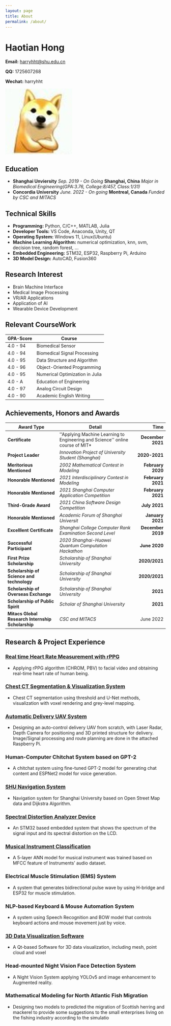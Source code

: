 ```yaml
---
layout: page
title: About
permalink: /about/
---
```


# Haotian Hong
**Email:** harryhht@shu.edu.cn

**QQ:** 1725607268

**Wechat:** harryhht

![](./Personal_Information/head.png)

## Education

+ **Shanghai Unviersity**  *Sep. 2019 - On Going* **Shanghai, China** *Major in Biomedical Engineering(GPA:3.76, College:8/457, Class:1/31)*
+ **Concordia University** *June. 2022 - On going* **Montreal, Canada** *Funded by CSC and MITACS*
<!-- + **Shanghai University [School of Communication & Information Engineering]** *Major in Biomedical Engineering *    Sep. 2019 - On Going -->
<!-- + **Concordia University [Research Internship]** *Funded by CSC and MITACS* June -->

## Technical Skills

+ **Programming:** Python, C/C++, MATLAB, Julia
+ **Developer Tools:** VS Code, Anaconda, Unity, QT
+ **Operating System:** Windows 11, Linux(Ubuntu)
+ **Machine Learning Algorithm:** numerical optimization, knn, svm, decision tree, random forest, ...
+ **Embedded Engineering:** STM32, ESP32, Raspberry Pi, Arduino
+ **3D Model Design:** AutoCAD, Fusion360

## Research Interest

+ Brain Machine Interface
+ Medical Image Processing
+ VR/AR Applications
+ Application of AI
+ Wearable Device Development

## Relevant CourseWork

| GPA-Score | Course |
|----------|--|
|4.0 - 94|Biomedical Sensor|
|4.0 - 94|Biomedical Signal Processing|
|4.0 - 95|Data Structure and Algorithm|
|4.0 - 96|Object-Oriented Programming|
|4.0 - 95|Numerical Optimization in Julia|
|4.0 - A|Education of Engineering|
|4.0 - 97|Analog Circuit Design|
|4.0 - 90|Academic English Writing|

## Achievements, Honors and Awards

| Award Type| Detail| Time |
|--|--|--:|
| **Certificate**| ''Applying Machine Learning to Engineering and Science'' online course of MIT* | **December 2021** |
| **Project Leader**|*Innovation Project of University Student (Shanghai)*|**2020-2021**|
| **Meritorious Mentioned**| *2002 Mathematical Contest in Modeling*  | **February 2020** |
| **Honorable Mentioned** | *2021 Interdisciplinary Contest in Modeling* | **February 2021** |
| **Honorable Mentioned**| *2021 Shanghai Computer Application Competition*  | **February 2021** |
| **Third-Grade Award**  | *2021 China Software Design Competition*  |     **July 2021** |
| **Honorable Mentioned** | *Academic Forum of Shanghai Universit*  |  **January 2021** |
| **Excelllent Certificate** | *Shanghai College Computer Rank Examination Second Level* | **December 2019** |
| **Successful Participant** | *2020 Shanghai-Huawei Quantum Computation Hackathon* | **June 2020** |
| **First Prize Scholarship** | *Scholarship of Shanghai University* | **2020/2021** |
| **Scholarship of Science and technology** | *Scholarship of Shanghai University* | **2020/2021** |
| **Scholarship of Overseas Exchange** | *Scholarship of Shanghai University*  |**2021** |
| **Scholarship of Public Spirit** | *Scholar of Shanghai University* |  **2021** |
|**Mitacs Global Research Internship Scholarship**|*CSC and MITACS*|June 2022|

## Research & Project Experience

### [Real time Heart Rate Measurement with rPPG](https://github.com/bughht/Realtime-rPPG-Application)
+ Applying rPPG algorithm (CHROM, PBV) to facial video and obtaining real-time heart rate of human being.
### [Chest CT Segmentation & Visualization System](https://github.com/bughht/Chest-CT-Visualization-Segmentation-App)
+ Chest CT segmentation using threshold and U-Net methods, visualization with voxel rendering and grey-level mapping.
### [Automatic Delivery UAV System](https://github.com/bughht/Control-System-for-UAV)
+ Designing an auto-control delivery UAV from scratch, with Laser Radar, Depth Camera for positioning and 3D printed
structure for delivery. Image/Signal processing and route planning are done in the attached Raspberry Pi.
### Human-Computer Chitchat System based on GPT-2
+ A chitchat system using fine-tuned GPT-2 model for generating chat content and ESPNet2 model for voice generation.
### [SHU Navigation System](https://github.com/bughht/SHU-Navigation-System)
+ Navigation system for Shanghai University based on Open Street Map data and Dijkstra Algorithm.
### [Spectral Distortion Analyzer Device](https://github.com/bughht/GCJY)
+ An STM32 based embedded system that shows the spectrum of the signal input and its spectral distortion on the LCD.
### [Musical Instrument Classification](https://github.com/bughht/Musical-Instrument-Classification)
+ A 5-layer ANN model for musical instrument was trained based on MFCC feature of Instruments’ audio dataset.
### Electrical Muscle Stimulation (EMS) System
+ A system that generates bidirectional pulse wave by using H-bridge and ESP32 for muscle stimulation.
### NLP-based Keyboard & Mouse Automation System
+ A system using Speech Recognition and BOW model that controls keyboard actions and mouse movement just by voice.
### [3D Data Visualization Software](https://github.com/bughht/3D-Data-Visualizer)
+ A Qt-based Software for 3D data visualization, including mesh, point cloud and voxel
### Head-mounted Night Vision Face Detection System
+ A Night Vision System applying YOLOv5 and image enhancement to Augmented reality.
### Mathematical Modeling for North Atlantic Fish Migration
+ Designing two models to predicted the migration of Scottish herring and mackerel to provide some suggestions to the
small enterprises living on the fishing industry according to the simulatio
